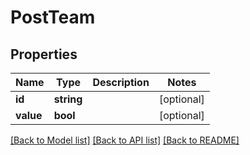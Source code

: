 # PostTeam

## Properties

 Name      | Type       | Description | Notes      
-----------|------------|-------------|------------
 **id**    | **string** |             | [optional] 
 **value** | **bool**   |             | [optional] 

[[Back to Model list]](../../README.md#documentation-for-models) [[Back to API list]](../../README.md#documentation-for-api-endpoints) [[Back to README]](../../README.md)


